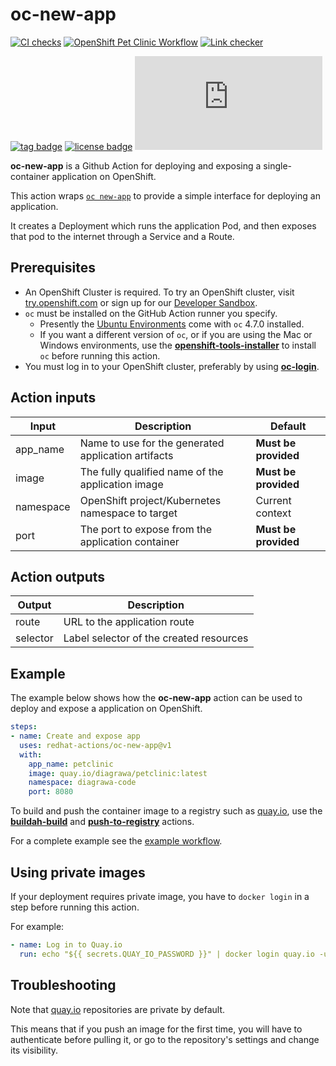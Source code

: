 # oc-new-app
[![CI checks](https://github.com/redhat-actions/oc-new-app/actions/workflows/ci-checks.yml/badge.svg)](https://github.com/redhat-actions/oc-new-app/actions/workflows/ci-checks.yml)
[![OpenShift Pet Clinic Workflow](https://github.com/redhat-actions/oc-new-app/actions/workflows/example.yml/badge.svg)](https://github.com/redhat-actions/oc-new-app/actions/workflows/example.yml)
[![Link checker](https://github.com/redhat-actions/oc-new-app/workflows/Link%20checker/badge.svg)](https://github.com/redhat-actions/oc-new-app/actions?query=workflow%3A%22Link+checker%22)

[![tag badge](https://img.shields.io/github/v/tag/redhat-actions/oc-new-app)](https://github.com/redhat-actions/buildah-build/tags)
[![license badge](https://img.shields.io/github/license/redhat-actions/oc-new-app)](./LICENSE)
[![size badge](https://img.shields.io/github/size/redhat-actions/oc-new-app/dist/index.js)](./dist)

**oc-new-app** is a Github Action for deploying and exposing a single-container application on OpenShift.

This action wraps [`oc new-app`](https://docs.openshift.com/container-platform/4.6/applications/application_life_cycle_management/creating-applications-using-cli.html) to provide a simple interface for deploying an application.

It creates a Deployment which runs the application Pod, and then exposes that pod to the internet through a Service and a Route.

<a id="prerequisites"></a>

## Prerequisites

- An OpenShift Cluster is required. To try an OpenShift cluster, visit [try.openshift.com](https://try.openshift.com) or sign up for our [Developer Sandbox](https://developers.redhat.com/developer-sandbox).
- `oc` must be installed on the GitHub Action runner you specify.
    - Presently the [Ubuntu Environments](https://github.com/actions/virtual-environments#available-environments) come with `oc` 4.7.0 installed.
    - If you want a different version of `oc`, or if you are using the Mac or Windows environments, use the [**openshift-tools-installer**](https://github.com/redhat-actions/openshift-tools-installer) to install `oc` before running this action.
- You must log in to your OpenShift cluster, preferably by using [**oc-login**](https://github.com/redhat-actions/oc-login).

<a id="action-inputs"></a>

## Action inputs

| Input | Description | Default |
| ----- | ----------- | ------- |
| app_name | Name to use for the generated application artifacts | **Must be provided** |
| image | The fully qualified name of the application image | **Must be provided** |
| namespace | OpenShift project/Kubernetes namespace to target | Current context |
| port | The port to expose from the application container | **Must be provided** |

<a id="action-outputs"></a>

## Action outputs

| Output | Description |
| ------ | ----------- |
| route | URL to the application route |
| selector | Label selector of the created resources |

<a id="example"></a>

## Example

The example below shows how the **oc-new-app** action can be used to deploy and expose a
application on OpenShift.

```yaml
steps:
- name: Create and expose app
  uses: redhat-actions/oc-new-app@v1
  with:
    app_name: petclinic
    image: quay.io/diagrawa/petclinic:latest
    namespace: diagrawa-code
    port: 8080
```
To build and push the container image to a registry such as [quay.io](https://quay.io), use the [**buildah-build**](https://github.com/redhat-actions/buildah-build)
and [**push-to-registry**](https://github.com/redhat-actions/push-to-registry) actions.

For a complete example see the [example workflow](.github/workflows/example.yml).

## Using private images

If your deployment requires private image, you have to `docker login` in a step before running this action.

For example:

```yaml
- name: Log in to Quay.io
  run: echo "${{ secrets.QUAY_IO_PASSWORD }}" | docker login quay.io -u "${{ secrets.QUAY_IO_USER }}" --password-stdin
```

## Troubleshooting

Note that [quay.io](https://quay.io) repositories are private by default.

This means that if you push an image for the first time, you will have to authenticate before pulling it, or go to the repository's settings and change its visibility.
